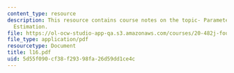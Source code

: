 ```yaml
---
content_type: resource
description: This resource contains course notes on the topic- Parameter Fitting and
  Estimation.
file: https://ol-ocw-studio-app-qa.s3.amazonaws.com/courses/20-482j-foundations-of-algorithms-and-computational-techniques-in-systems-biology-spring-2006/5d55f090cf38f29398fa26d59dd1ce4c_l16.pdf
file_type: application/pdf
resourcetype: Document
title: l16.pdf
uid: 5d55f090-cf38-f293-98fa-26d59dd1ce4c
---
```

